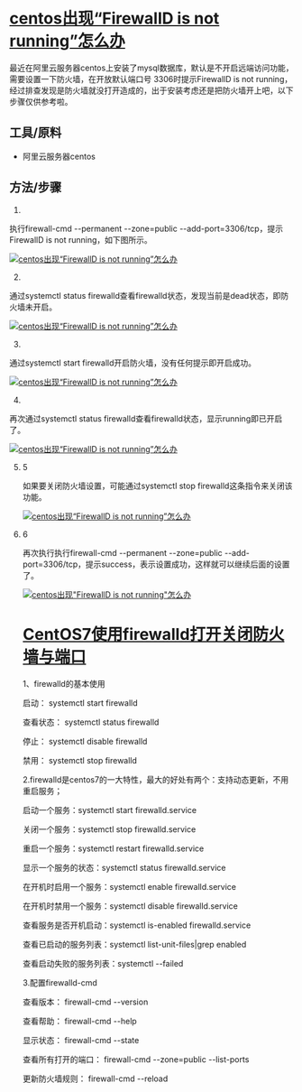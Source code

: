 # [centos出现“FirewallD is not running”怎么办](https://www.cnblogs.com/kccdzz/p/8110143.html)



最近在阿里云服务器centos上安装了mysql数据库，默认是不开启远端访问功能，需要设置一下防火墙，在开放默认端口号 3306时提示FirewallD is not running，经过排查发现是防火墙就没打开造成的，出于安装考虑还是把防火墙开上吧，以下步骤仅供参考啦。

## 工具/原料

 

- 阿里云服务器centos

## 方法/步骤

 

1. 

   执行firewall-cmd --permanent --zone=public --add-port=3306/tcp，提示FirewallD is not running，如下图所示。

   [![centos出现“FirewallD is not running”怎么办](https://imgsa.baidu.com/exp/w=500/sign=3783b5472134349b74066e85f9eb1521/7dd98d1001e939013391d96372ec54e737d196df.jpg)](http://jingyan.baidu.com/album/5552ef47f509bd518ffbc933.html?picindex=1)

2. 

   通过systemctl status firewalld查看firewalld状态，发现当前是dead状态，即防火墙未开启。

   [![centos出现“FirewallD is not running”怎么办](https://imgsa.baidu.com/exp/w=500/sign=0c6057bedc39b6004dce0fb7d9513526/55e736d12f2eb93882fe2eafdc628535e4dd6fdf.jpg)](http://jingyan.baidu.com/album/5552ef47f509bd518ffbc933.html?picindex=2)

3. 

   通过systemctl start firewalld开启防火墙，没有任何提示即开启成功。

   [![centos出现“FirewallD is not running”怎么办](https://imgsa.baidu.com/exp/w=500/sign=32b9322ef2f2b211e42e854efa816511/e61190ef76c6a7efec9afc7bf4faaf51f3de662a.jpg)](http://jingyan.baidu.com/album/5552ef47f509bd518ffbc933.html?picindex=3)

4. 

   再次通过systemctl status firewalld查看firewalld状态，显示running即已开启了。

   [![centos出现“FirewallD is not running”怎么办](https://imgsa.baidu.com/exp/w=500/sign=79a4d13cf11986184147ef847aec2e69/503d269759ee3d6d9f44d3964a166d224e4adee9.jpg)](http://jingyan.baidu.com/album/5552ef47f509bd518ffbc933.html?picindex=4)

5. 5

   如果要关闭防火墙设置，可能通过systemctl stop firewalld这条指令来关闭该功能。

   [![centos出现“FirewallD is not running”怎么办](https://imgsa.baidu.com/exp/w=500/sign=ce97d76d33f33a879e6d001af65d1018/2e2eb9389b504fc2cecce458ecdde71191ef6ddf.jpg)](http://jingyan.baidu.com/album/5552ef47f509bd518ffbc933.html?picindex=5)

6. 6

   再次执行执行firewall-cmd --permanent --zone=public --add-port=3306/tcp，提示success，表示设置成功，这样就可以继续后面的设置了。

   [![centos出现"FirewallD is not running"怎么办](https://imgsa.baidu.com/exp/w=500/sign=9a524f1e82d4b31cf03c94bbb7d7276f/42166d224f4a20a4969c689a99529822730ed0e9.jpg)](http://jingyan.baidu.com/album/5552ef47f509bd518ffbc933.html?picindex=6)

   # [CentOS7使用firewalld打开关闭防火墙与端口](https://www.cnblogs.com/blueskyli/p/7218804.html)

   

   1、firewalld的基本使用

   启动： systemctl start firewalld

   查看状态： systemctl status firewalld 

   停止： systemctl disable firewalld

   禁用： systemctl stop firewalld

    

   2.firewalld是centos7的一大特性，最大的好处有两个：支持动态更新，不用重启服务；

   启动一个服务：systemctl start firewalld.service

   关闭一个服务：systemctl stop firewalld.service

   重启一个服务：systemctl restart firewalld.service

   显示一个服务的状态：systemctl status firewalld.service

   在开机时启用一个服务：systemctl enable firewalld.service

   在开机时禁用一个服务：systemctl disable firewalld.service

   查看服务是否开机启动：systemctl is-enabled firewalld.service

   查看已启动的服务列表：systemctl list-unit-files|grep enabled

   查看启动失败的服务列表：systemctl --failed

   3.配置firewalld-cmd

   查看版本： firewall-cmd --version

   查看帮助： firewall-cmd --help

   显示状态： firewall-cmd --state

   查看所有打开的端口： firewall-cmd --zone=public --list-ports

   更新防火墙规则： firewall-cmd --reload